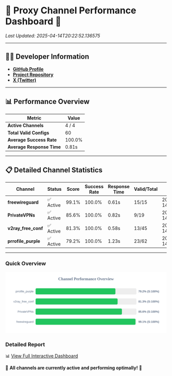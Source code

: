 # 🌟 Proxy Channel Performance Dashboard 🌟

_Last Updated: 2025-04-14T20:22:52.136575_

---

## 👩‍💻 Developer Information

- **[GitHub Profile](https://github.com/4n0nymou3)**  
- **[Project Repository](https://github.com/4n0nymou3/multi-proxy-config-fetcher)**  
- **[X (Twitter)](https://x.com/4n0nymou3)**  

---

## 📊 Performance Overview

| Metric                | Value       |
|-----------------------|-------------|
| **Active Channels**   | 4 / 4       |
| **Total Valid Configs** | 60          |
| **Average Success Rate** | 100.0%      |
| **Average Response Time** | 0.81s       |

---

## 📋 Detailed Channel Statistics

| Channel          | Status     | Score  | Success Rate | Response Time | Valid/Total | Last Success               |
|------------------|------------|--------|--------------|---------------|-------------|----------------------------|
| **freewireguard**  | ✅ Active  | 99.1%  | 100.0% | 0.61s         | 15/15       | 2025-04-14T20:22:52.135029 |
| **PrivateVPNs**  | ✅ Active  | 85.6%  | 100.0% | 0.82s         | 9/19       | 2025-04-14T20:22:51.499361 |
| **v2ray_free_conf**  | ✅ Active  | 81.3%  | 100.0% | 0.58s         | 13/45       | 2025-04-14T20:22:50.652065 |
| **prrofile_purple**  | ✅ Active  | 79.2%  | 100.0% | 1.23s         | 23/62       | 2025-04-14T20:22:50.027357 |

---

### Quick Overview
<div align="center">
  <a href="https://raw.githubusercontent.com/nullluser/NullRepo/refs/heads/main/assets/channel_stats_chart.svg">
    <img src="https://raw.githubusercontent.com/nullluser/NullRepo/refs/heads/main/assets/channel_stats_chart.svg" alt="Source Performance Statistics" width="800">
  </a>
</div>

### Detailed Report
📊 [View Full Interactive Dashboard](https://htmlpreview.github.io/?https://github.com/nullluser/NullRepo/blob/main/assets/performance_report.html)

🎉 **All channels are currently active and performing optimally!** 🎉
